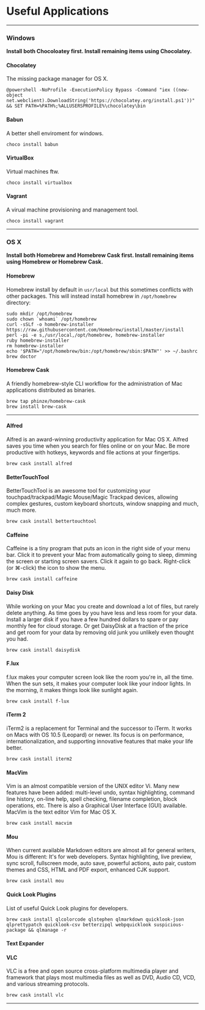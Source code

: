 # Useful Applications
---
### Windows
**Install both Chocoloatey first. Install remaining items using Chocolatey.**

#### Chocolatey
The missing package manager for OS X.

```
@powershell -NoProfile -ExecutionPolicy Bypass -Command "iex ((new-object net.webclient).DownloadString('https://chocolatey.org/install.ps1'))" && SET PATH=%PATH%;%ALLUSERSPROFILE%\chocolatey\bin
```

#### Babun
A better shell enviroment for windows.

```
choco install babun
```

#### VirtualBox
Virtual machines ftw.

```
choco install virtualbox
```

#### Vagrant
A virual machine provisioning and management tool.

```
choco install vagrant
```

---
### OS X

**Install both Homebrew and Homebrew Cask first. Install remaining items using Homebrew or Homebrew Cask.**

#### Homebrew
Homebrew install by default in `usr/local` but this sometimes conflicts with other packages. This will instead install homebrew in `/opt/homebrew` directory:
```
sudo mkdir /opt/homebrew
sudo chown `whoami` /opt/homebrew
curl -sSLf -o homebrew-installer https://raw.githubusercontent.com/Homebrew/install/master/install
perl -pi -e s,/usr/local,/opt/homebrew, homebrew-installer
ruby homebrew-installer
rm homebrew-installer
echo '$PATH="/opt/homebrew/bin:/opt/homebrew/sbin:$PATH"' >> ~/.bashrc
brew doctor
```

#### Homebrew Cask
A friendly homebrew-style CLI workflow for the administration of Mac applications distributed as binaries.

```
brew tap phinze/homebrew-cask
brew install brew-cask
```

---

#### Alfred
Alfred is an award-winning productivity application for Mac OS X. Alfred saves you time when you search for files online or on your Mac. Be more productive with hotkeys, keywords and file actions at your fingertips.

```
brew cask install alfred
```

#### BetterTouchTool
BetterTouchTool is an awesome tool for customizing your touchpad/trackpad/Magic Mouse/Magic Trackpad devices, allowing complex gestures, custom keyboard shortcuts, window snapping and much, much more.

```
brew cask install bettertouchtool
```

#### Caffeine
Caffeine is a tiny program that puts an icon in the right side of your menu bar. Click it to prevent your Mac from automatically going to sleep, dimming the screen or starting screen savers. Click it again to go back. Right-click (or ⌘-click) the icon to show the menu.

```
brew cask install caffeine
```

#### Daisy Disk
While working on your Mac you create and download a lot of files, but rarely delete anything. As time goes by you have less and less room for your data. Install a larger disk if you have a few hundred dollars to spare or pay monthly fee for cloud storage. Or get DaisyDisk at a fraction of the price and get room for your data by removing old junk you unlikely even thought you had.

```
brew cask install daisydisk
```

#### F.lux
f.lux makes your computer screen look like the room you're in, all the time. When the sun sets, it makes your computer look like your indoor lights. In the morning, it makes things look like sunlight again.

```
brew cask install f-lux
```

#### iTerm 2
iTerm2 is a replacement for Terminal and the successor to iTerm. It works on Macs with OS 10.5 (Leopard) or newer. Its focus is on performance, internationalization, and supporting innovative features that make your life better.

```
brew cask install iterm2
```

#### MacVim
Vim is an almost compatible version of the UNIX editor Vi. Many new features have been added: multi-level undo, syntax highlighting, command line history, on-line help, spell checking, filename completion, block operations, etc. There is also a Graphical User Interface (GUI) available. MacVim is the text editor Vim for Mac OS X.

```
brew cask install macvim
```

#### Mou
When current available Markdown editors are almost all for general writers, Mou is different: It's for web developers. Syntax highlighting, live preview, sync scroll, fullscreen mode, auto save, powerful actions, auto pair, custom themes and CSS, HTML and PDF export, enhanced CJK support.

```
brew cask install mou
```

#### Quick Look Plugins
List of useful Quick Look plugins for developers.

```
brew cask install qlcolorcode qlstephen qlmarkdown quicklook-json qlprettypatch quicklook-csv betterzipql webpquicklook suspicious-package && qlmanage -r

```

#### Text Expander

#### VLC
VLC is a free and open source cross-platform multimedia player and framework that plays most multimedia files as well as DVD, Audio CD, VCD, and various streaming protocols.

```
brew cask install vlc
```

---
